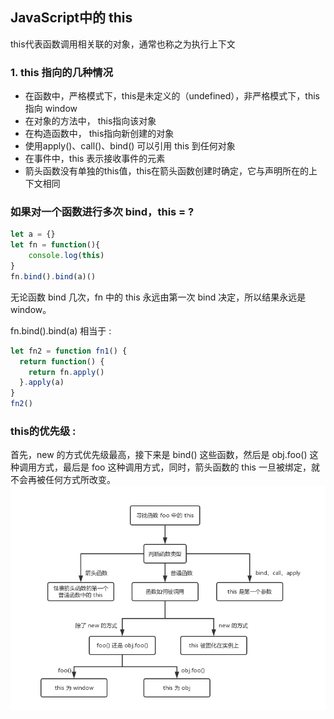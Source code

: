 ## JavaScript中的 this 
this代表函数调用相关联的对象，通常也称之为执行上下文

### 1. this 指向的几种情况
- 在函数中，严格模式下，this是未定义的（undefined），非严格模式下，this指向 window
- 在对象的方法中， this指向该对象
- 在构造函数中， this指向新创建的对象
- 使用apply()、call()、bind() 可以引用 this 到任何对象
- 在事件中，this 表示接收事件的元素
- 箭头函数没有单独的this值，this在箭头函数创建时确定，它与声明所在的上下文相同

### 如果对一个函数进行多次 bind，this = ?
```js
let a = {}
let fn = function(){
    console.log(this) 
}
fn.bind().bind(a)() 
```
无论函数 bind 几次，fn 中的 this 永远由第一次 bind 决定，所以结果永远是 window。

fn.bind().bind(a) 相当于 :
```js
let fn2 = function fn1() {
  return function() {
    return fn.apply()
  }.apply(a)
}
fn2()
```
### this的优先级 : 
首先，new 的方式优先级最高，接下来是 bind() 这些函数，然后是 obj.foo() 这种调用方式，最后是 foo 这种调用方式，同时，箭头函数的 this 一旦被绑定，就不会再被任何方式所改变。
![this](../img/this.png)
